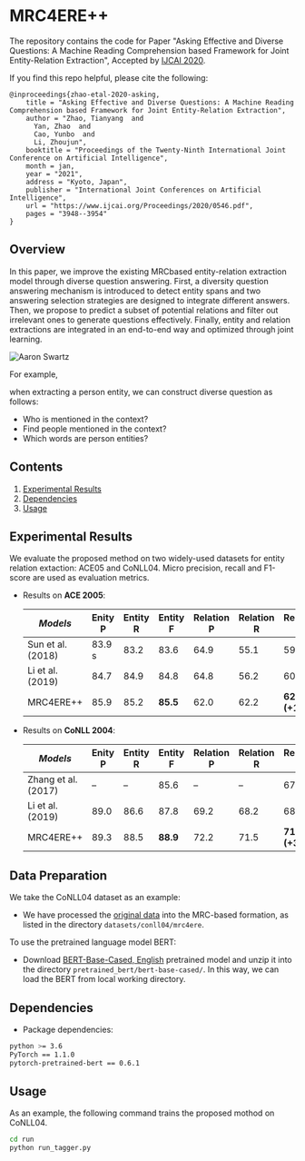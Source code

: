 # MRC4ERE++
The repository contains the code for Paper "Asking Effective and Diverse Questions: A Machine Reading Comprehension based Framework for Joint Entity-Relation Extraction", Accepted by [IJCAI 2020](https://www.ijcai.org/Proceedings/2020/0546.pdf). <br>

If you find this repo helpful, please cite the following:
```text
@inproceedings{zhao-etal-2020-asking,
    title = "Asking Effective and Diverse Questions: A Machine Reading Comprehension based Framework for Joint Entity-Relation Extraction",
    author = "Zhao, Tianyang  and
      Yan, Zhao  and
      Cao, Yunbo  and
      Li, Zhoujun",
    booktitle = "Proceedings of the Twenty-Ninth International Joint Conference on Artificial Intelligence",
    month = jan,
    year = "2021",
    address = "Kyoto, Japan",
    publisher = "International Joint Conferences on Artificial Intelligence",
    url = "https://www.ijcai.org/Proceedings/2020/0546.pdf",
    pages = "3948--3954"
}
```
 

## Overview

In this paper, we improve the existing MRCbased entity-relation extraction model through diverse question answering. First, a diversity question answering mechanism is introduced to detect entity spans and two answering selection strategies are designed to integrate different answers. Then, we propose to predict a subset of potential relations and filter out irrelevant ones to generate questions effectively. Finally, entity and relation extractions are integrated in an end-to-end way and optimized through joint learning.<br> 

![Aaron Swartz](https://github.com/TanyaZhao/MRC4ERE_plus/raw/master/model_framework.png)

For example, 

when extracting a person entity, we can construct diverse question as follows:
- Who is mentioned in the context?
- Find people mentioned in the context?
- Which words are person entities?


## Contents
1. [Experimental Results](#experimental-results)
2. [Dependencies](#dependencies)
3. [Usage](#usage)


## Experimental Results

We evaluate the proposed method on two widely-used datasets for entity relation extaction: ACE05 and CoNLL04.
Micro precision, recall and F1-score are used as evaluation metrics. 
  
- Results on **ACE 2005**:

  | *Models* | Enity P | Entity R | Entity F | Relation P | Relation R | Relation F|
  | --- | --- | --- | --- | --- | --- | --- |
  |Sun et al. (2018) |83.9 s|83.2| 83.6| 64.9| 55.1| 59.6|
  |Li et al. (2019) |84.7 |84.9| 84.8 |64.8| 56.2| 60.2 |
  |MRC4ERE++ |85.9 |85.2 |**85.5** |62.0| 62.2| **62.1 (+1.9)**|
  
- Results on **CoNLL 2004**:

  | *Models* | Enity P | Entity R | Entity F | Relation P | Relation R | Relation F|
  | --- | --- | --- | --- | --- | --- | --- |
  |Zhang et al. (2017) |– |–| 85.6 |– |–| 67.8|
  |Li et al. (2019) | 89.0 | 86.6 | 87.8 | 69.2 | 68.2 | 68.9 |
  |MRC4ERE++ |89.3 |88.5|**88.9** |72.2| 71.5| **71.9 (+3.0)**|


## Data Preparation

We take the CoNLL04 dataset as an example:
* We have processed the [original data](https://github.com/bekou/multihead_joint_entity_relation_extraction/tree/master/data/CoNLL04) into the MRC-based formation, as listed in the directory ```datasets/conll04/mrc4ere```.

To use the pretrained language model BERT:
* Download [BERT-Base-Cased, English](https://s3.amazonaws.com/models.huggingface.co/bert/bert-base-cased.tar.gz) pretrained model and unzip it into the directory ```pretrained_bert/bert-base-cased/```. In this way, we can load the BERT from local working directory.
    
## Dependencies 

* Package dependencies: 
```bash 
python >= 3.6
PyTorch == 1.1.0
pytorch-pretrained-bert == 0.6.1 
```


## Usage
As an example, the following command trains the proposed mothod on CoNLL04. 
```bash 
cd run
python run_tagger.py 
```

